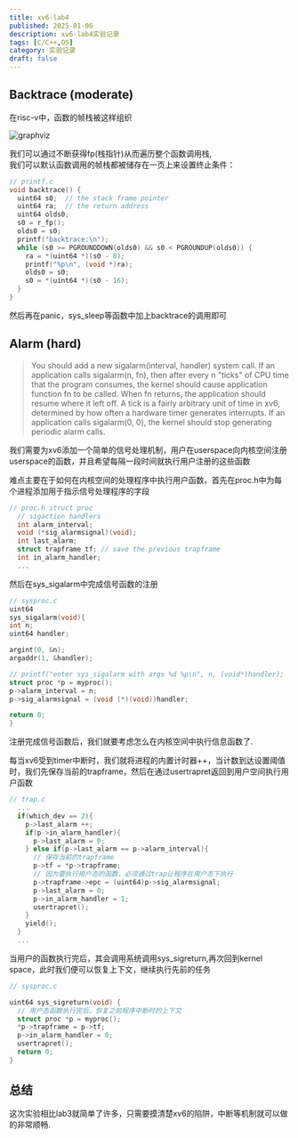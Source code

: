 ```yaml
---
title: xv6-lab4
published: 2025-01-06
description: xv6-lab4实验记录
tags: [C/C++,OS]
category: 实验记录
draft: false
---
```


## Backtrace (moderate)

在risc-v中，函数的帧栈被这样组织

![graphviz](/assets/images/xv6-lab4.svg)

我们可以通过不断获得fp(栈指针)从而遍历整个函数调用栈,  
我们可以默认函数调用的帧栈都被储存在一页上来设置终止条件：

```c
// printf.c
void backtrace() {
  uint64 s0;  // the stack frame pointer
  uint64 ra;  // the return address
  uint64 olds0;
  s0 = r_fp();
  olds0 = s0;
  printf("backtrace:\n");
  while (s0 >= PGROUNDDOWN(olds0) && s0 < PGROUNDUP(olds0)) {
    ra = *(uint64 *)(s0 - 8);
    printf("%p\n", (void *)ra);
    olds0 = s0;
    s0 = *(uint64 *)(s0 - 16);
  }
}
```

然后再在panic，sys_sleep等函数中加上backtrace的调用即可

## Alarm (hard)

> You should add a new sigalarm(interval, handler) system call. If an application calls sigalarm(n, fn), then after every n "ticks" of CPU time that the program consumes, the kernel should cause application function fn to be called. When fn returns, the application should resume where it left off. A tick is a fairly arbitrary unit of time in xv6, determined by how often a hardware timer generates interrupts. If an application calls sigalarm(0, 0), the kernel should stop generating periodic alarm calls.

我们需要为xv6添加一个简单的信号处理机制，用户在userspace向内核空间注册userspace的函数，并且希望每隔一段时间就执行用户注册的这些函数

难点主要在于如何在内核空间的处理程序中执行用户函数，首先在proc.h中为每个进程添加用于指示信号处理程序的字段

```c
// proc.h struct proc
  // sigaction handlers
  int alarm_interval;
  void (*sig_alarmsignal)(void);
  int last_alarm;
  struct trapframe tf; // save the previous trapframe
  int in_alarm_handler;
  ...
```

然后在sys_sigalarm中完成信号函数的注册

```c
// sysproc.c
uint64
sys_sigalarm(void){
int n;
uint64 handler;

argint(0, &n);
argaddr(1, &handler);

// printf("enter sys_sigalarm with args %d %p\n", n, (void*)handler);
struct proc *p = myproc();
p->alarm_interval = n;
p->sig_alarmsignal = (void (*)(void))handler;

return 0;
}
```

注册完成信号函数后，我们就要考虑怎么在内核空间中执行信息函数了.

每当xv6受到timer中断时，我们就将进程的内置计时器++，当计数到达设置阈值时，我们先保存当前的trapframe，然后在通过usertrapret返回到用户空间执行用户函数

```c
// trap.c
  ...
  if(which_dev == 2){
    p->last_alarm ++;
    if(p->in_alarm_handler){
      p->last_alarm = 0;
    } else if(p->last_alarm == p->alarm_interval){
      // 保存当前的trapframe
      p->tf = *p->trapframe;
      // 因为要执行用户态的函数，必须通过trap让程序在用户态下执行
      p->trapframe->epc = (uint64)p->sig_alarmsignal;
      p->last_alarm = 0;
      p->in_alarm_handler = 1;
      usertrapret();
    }
    yield();
  }
  ...
```

当用户的函数执行完后，其会调用系统调用sys_sigreturn,再次回到kernel space，此时我们便可以恢复上下文，继续执行先前的任务

```c
// sysproc.c

uint64 sys_sigreturn(void) {
  // 用户态函数执行完后，恢复之前程序中断时的上下文
  struct proc *p = myproc();
  *p->trapframe = p->tf;
  p->in_alarm_handler = 0;
  usertrapret();
  return 0;
}

```

## 总结

这次实验相比lab3就简单了许多，只需要摸清楚xv6的陷阱，中断等机制就可以做的非常顺畅.